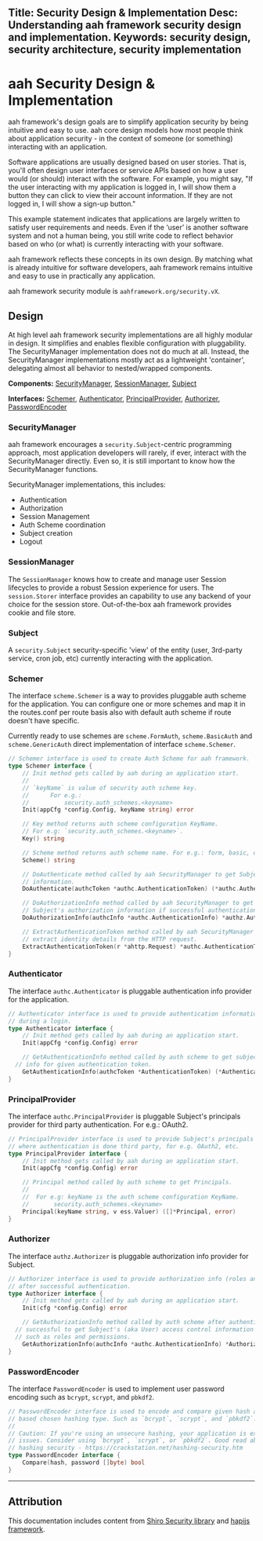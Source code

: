 Title: Security Design & Implementation
Desc: Understanding aah framework security design and implementation.
Keywords: security design, security architecture, security implementation
---
# aah Security Design & Implementation

aah framework's design goals are to simplify application security by being intuitive and easy to use. aah core design models how most people think about application security - in the context of someone (or something) interacting with an application.

Software applications are usually designed based on user stories. That is, you'll often design user interfaces or service APIs based on how a user would (or should) interact with the software. For example, you might say, "If the user interacting with my application is logged in, I will show them a button they can click to view their account information. If they are not logged in, I will show a sign-up button."

This example statement indicates that applications are largely written to satisfy user requirements and needs. Even if the ‘user’ is another software system and not a human being, you still write code to reflect behavior based on who (or what) is currently interacting with your software.

aah framework reflects these concepts in its own design. By matching what is already intuitive for software developers, aah framework remains intuitive and easy to use in practically any application.

aah framework security module is `aahframework.org/security.vX`.

## Design

At high level aah framework security implementations are all highly modular in design. It simplifies and enables flexible configuration with pluggability. The SecurityManager implementation does not do much at all. Instead, the SecurityManager implementations mostly act as a lightweight 'container', delegating almost all behavior to nested/wrapped components.

**Components:** [SecurityManager](#securitymanager), [SessionManager](#sessionmanager), [Subject](#subject)

**Interfaces:** [Schemer](#schemer), [Authenticator](#authenticator), [PrincipalProvider](#principalprovider), [Authorizer](#authorizer), [PasswordEncoder](#passwordencoder)

### SecurityManager

aah framework encourages a `security.Subject`-centric programming approach, most application developers will rarely, if ever, interact with the SecurityManager directly. Even so, it is still important to know how the SecurityManager functions.

SecurityManager implementations, this includes:

  * Authentication
  * Authorization
  * Session Management
  * Auth Scheme coordination
  * Subject creation
  * Logout

### SessionManager

The `SessionManager` knows how to create and manage user Session lifecycles to provide a robust Session experience for users. The `session.Storer` interface provides an capability to use any backend of your choice for the session store. Out-of-the-box aah framework provides cookie and file store.

### Subject

A `security.Subject` security-specific 'view' of the entity (user, 3rd-party service, cron job, etc) currently interacting with the application.

### Schemer

The interface `scheme.Schemer` is a way to provides pluggable auth scheme for the application. You can configure one or more schemes and map it in the routes.conf per route basis also with default auth scheme if route doesn't have specific.

Currently ready to use schemes are `scheme.FormAuth`, `scheme.BasicAuth` and `scheme.GenericAuth` direct implementation of interface `scheme.Schemer`.

```go
// Schemer interface is used to create Auth Scheme for aah framework.
type Schemer interface {
	// Init method gets called by aah during an application start.
	//
	// `keyName` is value of security auth scheme key.
	// 		For e.g.:
	// 			security.auth_schemes.<keyname>
	Init(appCfg *config.Config, keyName string) error

	// Key method returns auth scheme configuration KeyName.
	// For e.g: `security.auth_schemes.<keyname>`.
	Key() string

	// Scheme method returns auth scheme name. For e.g.: form, basic, oauth2, generic, etc.
	Scheme() string

	// DoAuthenticate method called by aah SecurityManager to get Subject authentication
	// information.
	DoAuthenticate(authcToken *authc.AuthenticationToken) (*authc.AuthenticationInfo, error)

	// DoAuthorizationInfo method called by aah SecurityManager to get
	// Subject's authorization information if successful authentication.
	DoAuthorizationInfo(authcInfo *authc.AuthenticationInfo) *authz.AuthorizationInfo

	// ExtractAuthenticationToken method called by aah SecurityManager to
	// extract identity details from the HTTP request.
	ExtractAuthenticationToken(r *ahttp.Request) *authc.AuthenticationToken
}
```

### Authenticator

The interface `authc.Authenticator` is pluggable authentication info provider for the application.

```go
// Authenticator interface is used to provide authentication information of application
// during a login.
type Authenticator interface {
	// Init method gets called by aah during an application start.
	Init(appCfg *config.Config) error

	// GetAuthenticationInfo method called by auth scheme to get subject's authentication
  // info for given authentication token.
	GetAuthenticationInfo(authcToken *AuthenticationToken) (*AuthenticationInfo, error)
}
```

### PrincipalProvider

The interface `authc.PrincipalProvider` is pluggable Subject's principals provider for third party authentication. For e.g.: OAuth2.

```go
// PrincipalProvider interface is used to provide Subject's principals
// where authentication is done third party, for e.g. OAuth2, etc.
type PrincipalProvider interface {
	// Init method gets called by aah during an application start.
	Init(appCfg *config.Config) error

	// Principal method called by auth scheme to get Principals.
	//
	// 	For e.g: keyName is the auth scheme configuration KeyName.
	// 		 security.auth_schemes.<keyname>
	Principal(keyName string, v ess.Valuer) ([]*Principal, error)
}
```

### Authorizer

The interface `authz.Authorizer` is pluggable authorization info provider for Subject.

```go
// Authorizer interface is used to provide authorization info (roles and permissions)
// after successful authentication.
type Authorizer interface {
	// Init method gets called by aah during an application start.
	Init(cfg *config.Config) error

	// GetAuthorizationInfo method called by auth scheme after authentication
  // successful to get Subject's (aka User) access control information
  // such as roles and permissions.
	GetAuthorizationInfo(authcInfo *authc.AuthenticationInfo) *AuthorizationInfo
}
```

### PasswordEncoder

The interface `PasswordEncoder` is used to implement user password encoding such as `bcrypt`, `scrypt`, and `pbkdf2`.

```go
// PasswordEncoder interface is used to encode and compare given hash and password
// based chosen hashing type. Such as `bcrypt`, `scrypt`, and `pbkdf2`.
//
// Caution: If you're using an unsecure hashing, your application is exposed to security
// issues. Consider using `bcrypt`, `scrypt`, or `pbkdf2`. Good read about
// hashing security - https://crackstation.net/hashing-security.htm
type PasswordEncoder interface {
	Compare(hash, password []byte) bool
}
```

----
## Attribution

This documentation includes content from [Shiro Security library](https://shiro.apache.org) and [hapijs framework](https://hapijs.com/).
